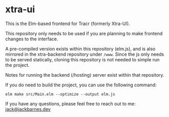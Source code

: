 # xtra-ui
This is the Elm-based frontend for Tracr (formerly Xtra-UI).

This repository only needs to be used if you are planning to make frontend changes to the interface.

A pre-compiled version exists within this repository (elm.js), and is also mirrored in the xtra-backend repository under ```/www```. Since the js only needs to be served statically, cloning this repository is not needed to simple run the project.

Notes for running the backend (/hosting) server exist within that repository.

If you do need to build the project, you can use the following command:

```
elm make src/Main.elm --optimize --output elm.js
```

If you have any questions, please feel free to reach out to me: jack@jackbarnes.dev
